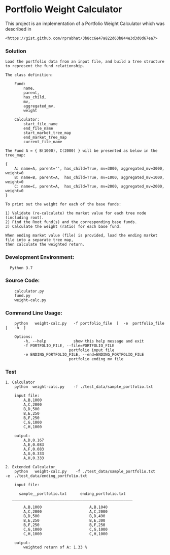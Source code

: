 Portfolio Weight Calculator
===

This project is an implementation of a Portfolio Weight Calculator which was described in

    <https://gist.github.com/rprabhat/3b8cc6e47a822d63b844e3d3d0d67ea7>


### Solution
    Load the portfolio data from an input file, and build a tree structure to represent the fund relationship.

    The class definition:

        Fund:
            name,
            parent,
            has_child,
            mv,
            aggregated_mv,
            weight

        Calculator:
            start_file_name
            end_file_name
            start_market_tree_map
            end_market_tree_map
            current_file_name

    The Fund A = { B(1000), C(2000) } will be presented as below in the tree_map:

    {  
        A: name=A, parent='', has_child=True, mv=3000, aggregated_mv=3000, weight=0  
        B: name=B, parent=A,  has_child=True, mv=1000, aggregated_mv=1000, weight=0  
        C: name=C, parent=A,  has_child=True, mv=2000, aggregated_mv=2000, weight=0  
    }   

    To print out the weight for each of the base funds:  

    1) Validate (re-calculate) the market value for each tree node (including root).  
    2) Find the Root fund(s) and the corresponding base funds.  
    3) Calculate the weight (ratio) for each base fund.  

    When ending market value (file) is provided, load the ending market file into a separate tree map,  
    then calculate the weighted return.  

### Development Environment:
      Python 3.7

### Source Code:  
        calculator.py  
        fund.py  
        weight-calc.py  

### Command Line Usage:
        python   weight-calc.py   -f portfolio_file  [  -e  portfolio_file   |   -h  ]  

        Options:  
            -h, --help            show this help message and exit  
            -f PORTFOLIO_FILE, --file=PORTFOLIO_FILE  
                                portfolio input file  
            -e ENDING_PORTFOLIO_FILE, --end=ENDING_PORTFOLIO_FILE  
                                portfolio ending mv file  

### Test
    1. Calculator
        python  weight-calc.py    -f ./test_data/sample_portfolio.txt  

        input file:  
            A,B,1000  
            A,C,2000  
            B,D,500  
            B,E,250  
            B,F,250  
            C,G,1000  
            C,H,1000  

        output:  
            A,D,0.167  
            A,E,0.083  
            A,F,0.083  
            A,G,0.333  
            A,H,0.333  

    2. Extended Calculator
        python   weight-calc.py    -f ./test_data/sample_portfolio.txt    -e  ./test_data/ending_portfolio.txt  

        input file:  

          sample__portfolio.txt      ending_portfolio.txt  
       _____________________________________________________  

            A,B,1000                     A,B,1040  
            A,C,2000                     A,C,2000  
            B,D,500                      B,D,490  
            B,E,250                      B,E,300  
            B,F,250                      B,F,250  
            C,G,1000                     C,G,1000  
            C,H,1000                     C,H,1000  

        output:  
            weighted return of A: 1.33 %  
